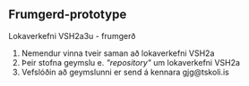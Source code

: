 ## Frumgerd-prototype
Lokaverkefni VSH2a3u - frumgerð
<ol>
  <li>Nemendur vinna tveir saman að lokaverkefni VSH2a</li>
  <li>Þeir stofna geymslu e. <i>"repository"</i> um lokaverkefni VSH2a</li>
  <li>Vefslóðin að geymslunni er send á kennara gjg@tskoli.is</li>
 </ol>
 

